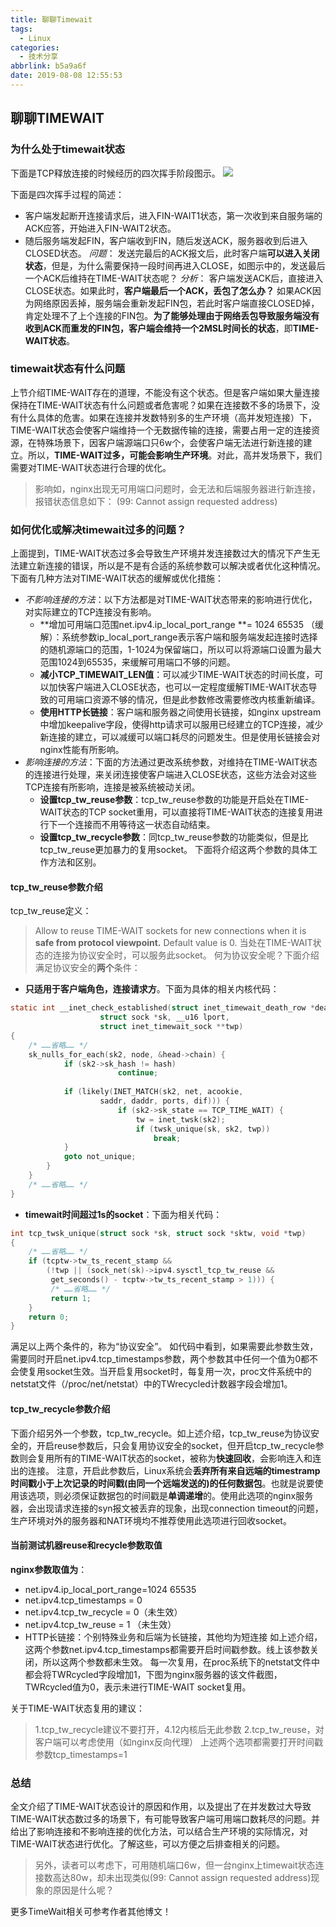 ```yaml
---
title: 聊聊Timewait
tags:
  - Linux
categories: 
  - 技术分享
abbrlink: b5a9a6f
date: 2019-08-08 12:55:53
---
```


## 聊聊TIMEWAIT

### 为什么处于timewait状态

下面是TCP释放连接的时候经历的四次挥手阶段图示。
![](./_image/2018-12-11-19-50-11.png)

下面是四次挥手过程的简述：
- 客户端发起断开连接请求后，进入FIN-WAIT1状态，第一次收到来自服务端的ACK应答，开始进入FIN-WAIT2状态。
- 随后服务端发起FIN，客户端收到FIN，随后发送ACK，服务器收到后进入CLOSED状态。
*问题*：
发送完最后的ACK报文后，此时客户端**可以进入关闭状态**，但是，为什么需要保持一段时间再进入CLOSE，如图示中的，发送最后一个ACK后维持在TIME-WAIT状态呢？
*分析*：
        客户端发送ACK后，直接进入CLOSE状态。如果此时，**客户端最后一个ACK，丢包了怎么办？**
        如果ACK因为网络原因丢掉，服务端会重新发起FIN包，若此时客户端直接CLOSED掉，肯定处理不了上个连接的FIN包。**为了能够处理由于网络丢包导致服务端没有收到ACK而重发的FIN包，客户端会维持一个2MSL时间长的状态**，即**TIME-WAIT状态**。

### timewait状态有什么问题

上节介绍TIME-WAIT存在的道理，不能没有这个状态。但是客户端如果大量连接保持在TIME-WAIT状态有什么问题或者危害呢？如果在连接数不多的场景下，没有什么具体的危害。如果在连接并发数特别多的生产环境（高并发短连接）下，TIME-WAIT状态会使客户端维持一个无数据传输的连接，需要占用一定的连接资源，在特殊场景下，因客户端源端口只6w个，会使客户端无法进行新连接的建立。所以，**TIME-WAIT过多，可能会影响生产环境**。对此，高并发场景下，我们需要对TIME-WAIT状态进行合理的优化。
>影响如，nginx出现无可用端口问题时，会无法和后端服务器进行新连接，报错状态信息如下：
>(99: Cannot assign requested address)

### 如何优化或解决timewait过多的问题？
上面提到，TIME-WAIT状态过多会导致生产环境并发连接数过大的情况下产生无法建立新连接的错误，所以是不是有合适的系统参数可以解决或者优化这种情况。
下面有几种方法对TIME-WAIT状态的缓解或优化措施：
- *不影响连接的方法*：以下方法都是对TIME-WAIT状态带来的影响进行优化，对实际建立的TCP连接没有影响。
    - **增加可用端口范围net.ipv4.ip_local_port_range **= 1024     65535 （缓解）：系统参数ip_local_port_range表示客户端和服务端发起连接时选择的随机源端口的范围，1-1024为保留端口，所以可以将源端口设置为最大范围1024到65535，来缓解可用端口不够的问题。
    - **减小TCP_TIMEWAIT_LEN值**：可以减少TIME-WAIT状态的时间长度，可以加快客户端进入CLOSE状态，也可以一定程度缓解TIME-WAIT状态导致的可用端口资源不够的情况，但是此参数修改需要修改内核重新编译。
    - **使用HTTP长链接**：客户端和服务器之间使用长链接，如nginx upstream中增加keepalive字段，使得http请求可以服用已经建立的TCP连接，减少新连接的建立，可以减缓可以端口耗尽的问题发生。但是使用长链接会对nginx性能有所影响。
- *影响连接的方法*：下面的方法通过更改系统参数，对维持在TIME-WAIT状态的连接进行处理，来关闭连接使客户端进入CLOSE状态，这些方法会对这些TCP连接有所影响，连接是被系统被动关闭。
    - **设置tcp_tw_reuse参数**：tcp_tw_reuse参数的功能是开启处在TIME-WAIT状态的TCP socket重用，可以直接将TIME-WAIT状态的连接复用进行下一个连接而不用等待这一状态自动结束。
    - **设置tcp_tw_recycle参数**：同tcp_tw_reuse参数的功能类似，但是比tcp_tw_reuse更加暴力的复用socket。
下面将介绍这两个参数的具体工作方法和区别。

#### tcp_tw_reuse参数介绍

tcp_tw_reuse定义：
>Allow to reuse TIME-WAIT sockets for new connections when it is **safe from protocol viewpoint.** Default value is 0.
当处在TIME-WAIT状态的连接为协议安全时，可以服务此socket。
何为协议安全呢？下面介绍满足协议安全的**两个**条件：
- **只适用于客户端角色，连接请求方**。下面为具体的相关内核代码：

```c
static int __inet_check_established(struct inet_timewait_death_row *death_row,
                    struct sock *sk, __u16 lport,
                    struct inet_timewait_sock **twp)
{
    /* ……省略…… */
    sk_nulls_for_each(sk2, node, &head->chain) {
            if (sk2->sk_hash != hash)
                        continue;
                        
            if (likely(INET_MATCH(sk2, net, acookie,
                    saddr, daddr, ports, dif))) {
                        if (sk2->sk_state == TCP_TIME_WAIT) {
                            tw = inet_twsk(sk2);
                            if (twsk_unique(sk, sk2, twp))
                                break;
            }
            goto not_unique;
        }
    }
    /* ……省略…… */
}
```
- **timewait时间超过1s的socket**：下面为相关代码：

```c
int tcp_twsk_unique(struct sock *sk, struct sock *sktw, void *twp)
{
    /* ……省略…… */
    if (tcptw->tw_ts_recent_stamp &&
        (!twp || (sock_net(sk)->ipv4.sysctl_tcp_tw_reuse &&
         get_seconds() - tcptw->tw_ts_recent_stamp > 1))) {
         /* ……省略…… */
         return 1;
    }
    return 0;
}
```

满足以上两个条件的，称为“协议安全”。
如代码中看到，如果需要此参数生效，需要同时开启net.ipv4.tcp_timestamps参数，两个参数其中任何一个值为0都不会使复用socket生效。当开启复用socket时，每复用一次，proc文件系统中的netstat文件（/proc/net/netstat）中的TWrecycled计数器字段会增加1。

#### tcp_tw_recycle参数介绍
下面介绍另外一个参数，tcp_tw_recycle。如上述介绍，tcp_tw_reuse为协议安全的，开启reuse参数后，只会复用协议安全的socket，但开启tcp_tw_recycle参数则会复用所有的TIME-WAIT状态的socket，被称为**快速回收**，会影响连入和连出的连接。
注意，开启此参数后，Linux系统会**丢弃所有来自远端的timestramp时间戳小于上次记录的时间戳(由同一个远端发送的)的任何数据包**。也就是说要使用该选项，则必须保证数据包的时间戳是**单调递增**的。使用此选项的nginx服务器，会出现请求连接的syn报文被丢弃的现象，出现connection timeout的问题，生产环境对外的服务器和NAT环境均不推荐使用此选项进行回收socket。

#### 当前测试机器reuse和recycle参数取值
**nginx参数取值为**：
- net.ipv4.ip_local_port_range=1024 65535
- net.ipv4.tcp_timestamps = 0
- net.ipv4.tcp_tw_recycle = 0（未生效）
- net.ipv4.tcp_tw_reuse = 1 （未生效）
- HTTP长链接：个别特殊业务和后端为长链接，其他均为短连接
如上述介绍，这两个参数net.ipv4.tcp_timestamps都需要开启时间戳参数。线上该参数关闭，所以这两个参数都未生效。
每一次复用，在proc系统下的netstat文件中都会将TWRcycled字段增加1，下图为nginx服务器的该文件截图，TWRcycled值为0，表示未进行TIME-WAIT socket复用。

关于TIME-WAIT状态复用的建议：
>1.tcp_tw_recycle建议不要打开，4.12内核后无此参数
>2.tcp_tw_reuse，对客户端可以考虑使用（如nginx反向代理）
>上述两个选项都需要打开时间戳参数tcp_timestamps=1

### 总结

全文介绍了TIME-WAIT状态设计的原因和作用，以及提出了在并发数过大导致TIME-WAIT状态数过多的场景下，有可能导致客户端可用端口数耗尽的问题。并给出了影响连接和不影响连接的优化方法，可以结合生产环境的实际情况，对TIME-WAIT状态进行优化。了解这些，可以方便之后排查相关的问题。

>另外，读者可以考虑下，可用随机端口6w，但一台nginx上timewait状态连接数高达80w，却未出现类似(99: Cannot assign requested address)现象的原因是什么呢？

更多TimeWait相关可参考作者其他博文！



